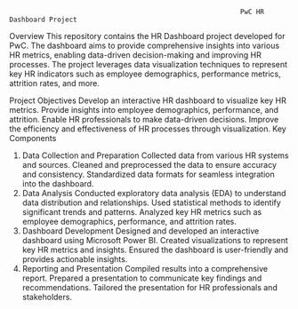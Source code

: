                                                               PwC HR Dashboard Project
Overview
This repository contains the HR Dashboard project developed for PwC. The dashboard aims to provide comprehensive insights into various HR metrics, enabling data-driven decision-making and improving HR processes. The project leverages data visualization techniques to represent key HR indicators such as employee demographics, performance metrics, attrition rates, and more.

Project Objectives
Develop an interactive HR dashboard to visualize key HR metrics.
Provide insights into employee demographics, performance, and attrition.
Enable HR professionals to make data-driven decisions.
Improve the efficiency and effectiveness of HR processes through visualization.
Key Components
1. Data Collection and Preparation
Collected data from various HR systems and sources.
Cleaned and preprocessed the data to ensure accuracy and consistency.
Standardized data formats for seamless integration into the dashboard.
2. Data Analysis
Conducted exploratory data analysis (EDA) to understand data distribution and relationships.
Used statistical methods to identify significant trends and patterns.
Analyzed key HR metrics such as employee demographics, performance, and attrition rates.
3. Dashboard Development
Designed and developed an interactive dashboard using Microsoft Power BI.
Created visualizations to represent key HR metrics and insights.
Ensured the dashboard is user-friendly and provides actionable insights.
4. Reporting and Presentation
Compiled results into a comprehensive report.
Prepared a presentation to communicate key findings and recommendations.
Tailored the presentation for HR professionals and stakeholders.
